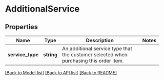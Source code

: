 # AdditionalService

## Properties
Name | Type | Description | Notes
------------ | ------------- | ------------- | -------------
**service_type** | **string** | An additional service type that the customer selected when purchasing this order item. | 

[[Back to Model list]](../../README.md#documentation-for-models) [[Back to API list]](../../README.md#documentation-for-api-endpoints) [[Back to README]](../../README.md)

